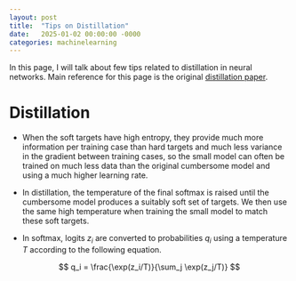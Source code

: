 ```yaml
---
layout: post
title:  "Tips on Distillation"
date:   2025-01-02 00:00:00 -0000
categories: machinelearning
---
```


In this page, I will talk about few tips related to distillation in neural networks. Main reference for this page is the original [distillation paper](https://arxiv.org/pdf/1503.02531).

# Distillation

* When the soft targets have high entropy, they provide much more information per training case than hard targets and much less variance in the gradient between training cases, so the small model can often be trained on much
less data than the original cumbersome model and using a much higher learning rate.

* In distillation, the temperature of the final softmax is raised until the cumbersome model produces a suitably soft set of targets. We then use the same high temperature when training the small model to match these
soft targets.

* In softmax, logits $z_i$ are converted to probabilities $q_i$ using a temperature $T$ according to the following equation.

$$
q_i = \frac{\exp(z_i/T)}{\sum_j \exp(z_j/T)}
$$

